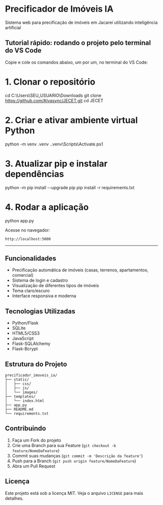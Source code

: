 # Precificador de Imóveis IA

Sistema web para precificação de imóveis em Jacareí utilizando inteligência artificial 

## Tutorial rápido: rodando o projeto pelo terminal do VS Code

Copie e cole os comandos abaixo, um por um, no terminal do VS Code:

# 1. Clonar o repositório
cd C:\Users\SEU_USUARIO\Downloads
git clone https://github.com/Alvasync/JECET.git
cd JECET

# 2. Criar e ativar ambiente virtual Python
python -m venv .venv
.\.venv\Scripts\Activate.ps1

# 3. Atualizar pip e instalar dependências
python -m pip install --upgrade pip
pip install -r requirements.txt

# 4. Rodar a aplicação
python app.py

Acesse no navegador:
```
http://localhost:5000
```

---

## Funcionalidades

- Precificação automática de imóveis (casas, terrenos, apartamentos, comercial)
- Sistema de login e cadastro
- Visualização de diferentes tipos de imóveis
- Tema claro/escuro
- Interface responsiva e moderna

## Tecnologias Utilizadas

- Python/Flask
- SQLite
- HTML5/CSS3
- JavaScript
- Flask-SQLAlchemy
- Flask-Bcrypt

## Estrutura do Projeto

```
precificador_imoveis_ia/
├── static/
│   ├── css/
│   ├── js/
│   └── images/
├── templates/
│   └── index.html
├── app.py
├── README.md
└── requirements.txt
```

## Contribuindo

1. Faça um Fork do projeto
2. Crie uma Branch para sua Feature (`git checkout -b feature/NomeDaFeature`)
3. Commit suas mudanças (`git commit -m 'Descrição da feature'`)
4. Push para a Branch (`git push origin feature/NomeDaFeature`)
5. Abra um Pull Request

## Licença

Este projeto está sob a licença MIT. Veja o arquivo `LICENSE` para mais detalhes. 
